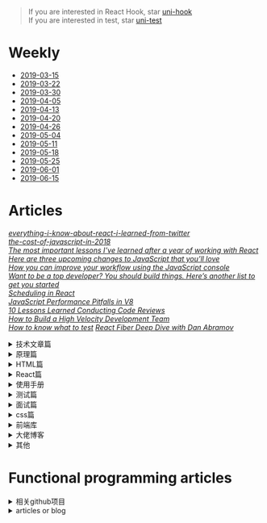 > If you are interested in React Hook, star [uni-hook](https://github.com/snakeUni/uni-hook)  
> If you are interested in test, star [uni-test](https://github.com/snakeUni/uni-test)

# Weekly

- [2019-03-15](./2019-03-15.md)
- [2019-03-22](./2019-03-22.md)
- [2019-03-30](./2019-03-30.md)
- [2019-04-05](./2019-04-05.md)
- [2019-04-13](./2019-04-13.md)
- [2019-04-20](./2019-04-20.md)
- [2019-04-26](./2019-04-26.md)
- [2019-05-04](./2019-05-04.md)
- [2019-05-11](./2019-05-11.md)
- [2019-05-18](./2019-05-18.md)
- [2019-05-25](./2019-05-25.md)
- [2019-06-01](./2019-06-01.md)
- [2019-06-15](./2019-06-15.md)

# Articles

_[everything-i-know-about-react-i-learned-from-twitter](https://speakerdeck.com/jenncreighton/everything-i-know-about-react-i-learned-from-twitter)_  
_[the-cost-of-javascript-in-2018](https://medium.com/@addyosmani/the-cost-of-javascript-in-2018-7d8950fbb5d4)_  
_[The most important lessons I’ve learned after a year of working with React](https://medium.freecodecamp.org/mindset-lessons-from-a-year-with-react-1de862421981)_  
_[Here are three upcoming changes to JavaScript that you’ll love](https://medium.freecodecamp.org/here-are-three-upcoming-changes-to-javascript-that-youll-love-387bce1bfb0b)_  
_[How you can improve your workflow using the JavaScript console](https://medium.freecodecamp.org/how-you-can-improve-your-workflow-using-the-javascript-console-bdd7823a9472)_  
_[Want to be a top developer? You should build things. Here’s another list to get you started](https://medium.freecodecamp.org/the-secret-to-being-a-top-developer-is-building-things-d3d058e4e472)_  
_[Scheduling in React](https://philippspiess.com/scheduling-in-react/)_  
_[JavaScript Performance Pitfalls in V8](https://ponyfoo.com/articles/javascript-performance-pitfalls-v8)_  
_[10 Lessons Learned Conducting Code Reviews](https://dev.to/jnschrag/10-lessons-learned-conducting-code-reviews-5di6)_  
_[How to Build a High Velocity Development Team](https://medium.com/javascript-scene/how-to-build-a-high-velocity-development-team-4b2360d34021)_  
_[How to know what to test](https://kentcdodds.com/blog/how-to-know-what-to-test)_
_[React Fiber Deep Dive with Dan Abramov](https://www.youtube.com/watch?v=aS41Y_eyNrU&app=desktop)_

<details>
  <summary>技术文章篇</summary>

- [Making the Switch Away from Icon Fonts to SVG: Converting Font Icons to SVG](https://www.sarasoueidan.com/blog/icon-fonts-to-svg/)
- [深拷贝的终极探索](https://juejin.im/post/5bc1ae9be51d450e8b140b0c)
- [如何编写 Typescript 声明文件](https://juejin.im/post/5bc406795188255c451ed3b3)
- [JavaScript 计时器之旅](https://juejin.im/post/5bc32e52f265da0ae3441cb8)
- [VSCode 插件开发全攻略](https://www.cnblogs.com/liuxianan/p/vscode-plugin-overview.html)
- [无尽滚动的复杂度 -- 来自 Google 大神的拆解](https://juejin.im/post/58a3c81e128fe10058c57a8b)
- [每个 JavaScript 工程师都应懂的 33 个概念](https://github.com/stephentian/33-js-concepts)
- [一次性搞懂 JavaScript 正则表达式之语法](https://juejin.im/post/5bda4e6fe51d45681f245274)
- [前端黑科技：美团网页首帧优化实践](https://juejin.im/post/5bee7dd4e51d451f5b54cbb4)
- [Controlled and uncontrolled form inputs in React don't have to be complicated](https://goshakkk.name/controlled-vs-uncontrolled-inputs-react/)
- [【译】JavaScript 完整手册](https://juejin.im/post/5bff57fee51d45021a167991)
- [方位彻底读懂<你不知道的 JavaScript(上)>](https://juejin.im/post/5bfaa2e26fb9a04a0440b0e4)
- [前端与编译原理——用 JS 写一个 JS 解释器](https://segmentfault.com/a/1190000017241258)
- [Functional programming in TypeScript](https://github.com/gcanti/fp-ts)
- [awesome-speakers](https://github.com/karlhorky/awesome-speakers)
- [移动端适配](https://juejin.im/post/5c0dd7ac6fb9a049c43d7edc)
- [Flutter 教程系列](https://juejin.im/post/5c0db59f6fb9a049bb7c2810)
- [前端模块化详解(完整版)](https://juejin.im/post/5c17ad756fb9a049ff4e0a62)
- [Node - 从 0 基础到实战企业官网](https://juejin.im/post/5c1f8e52f265da6170071e43)
- [《JavaScript 设计模式与开发实践》最全知识点汇总大全](https://juejin.im/post/5c2e10a76fb9a049c0432697)
- [让老板虎躯一震的前端技术，KPI 杀手](https://juejin.im/post/5c3ff18b6fb9a04a0a5f76aa)
- [Flutter 44 集免费基础视频教程](https://juejin.im/post/5c452bac6fb9a049af6d919a)
- [实践这一次,彻底搞懂浏览器缓存机制](https://juejin.im/post/5c4528a6f265da611a4822cc)
- [性能优化实践](https://github.com/xitu/gold-miner/blob/master/TODO1/front-end-performance-checklist-2019-pdf-pages-2.md)
- [近一万字的 ES6 语法知识点补充](https://juejin.im/post/5c6234f16fb9a049a81fcca5)
- [中高级前端大厂面试秘籍，为你保驾护航金三银四，直通大厂(上)](https://juejin.im/post/5c64d15d6fb9a049d37f9c20#heading-15)
- [Experimenting with Bluetooth in JavaScript apps on the web, in hybrid apps and React Native](https://www.voorhoede.nl/en/blog/bluetooth-anywhere/)
- [Will it finally: a try/catch quiz](https://frontarm.com/james-k-nelson/will-finally-run-quiz/)
- [Taro 多端开发的正确姿势：打造三端统一的网易严选（小程序、H5、React Native）](https://juejin.im/post/5c6a151f518825625e4ac830)
- [如何编写高质量的函数 -- 敲山震虎篇](https://juejin.im/post/5c6bbf0f6fb9a049ba4224fd)
- [H5 键盘兼容性小结](https://juejin.im/post/5c6d1c8b6fb9a049de6df441)
- [Webapck4+Babel7 优化 70%速度](https://juejin.im/post/5c763885e51d457380771ab0)
- [JS 性能优化 38 条"军规"，2019 年呕心力作](https://juejin.im/post/5c6e064c51882562eb50fc18)
- [JavaScript Closures: setTimeout Inside a For Loop](https://wsvincent.com/javascript-closure-settimeout-for-loop/)
- [【前端词典】进阶必备的网络基础（上）](https://juejin.im/post/5c591fda6fb9a049dc02b1cc)
- [【前端词典】进阶必备的网络基础（下）](https://juejin.im/post/5c7a9f8c518825640d1dd503)
- [前端开发者必备的 Nginx 知识](https://juejin.im/post/5c85a64d6fb9a04a0e2e038c)
- [让你的网页更丝滑（一](https://juejin.im/post/5c860282e51d45531330e10e)
- [如何使用 docker 部署前端应用](https://juejin.im/post/5c83cbaa6fb9a04a0f65fdaa)
- [vue-cli3 项目从搭建优化到 docker 部署](https://juejin.im/post/5c4a6fcd518825469414e062)
- [GraphQL in Depth: What, Why, and How](https://ponyfoo.com/articles/graphql-in-depth-what-why-and-how)
- [前端构建秘籍](https://juejin.im/post/5c9075305188252d5c743520#heading-31)
- [Books that Junior Developers should read in 2019](https://medium.freecodecamp.org/9-books-for-junior-developers-in-2019-e41fc7ecc586)
- [「从源码中学习」面试官都不知道的 Vue 题目答案](https://juejin.im/post/5c959f74f265da610c068fa8)
- [Responsible JavaScript: Part I](https://alistapart.com/article/responsible-javascript-part-1)
- [聊一聊前端换肤](https://juejin.im/post/5ca41617f265da3092006155)
- [The Most Important Non-Programming Skills for Programmers](https://dev.to/aspittel/the-most-important-non-programming-skills-for-programmers-iii)
- [滑动穿透(锁 body)终极探索](https://juejin.im/post/5ca4816e5188250b251e34e9)
- [关于 webpack4 的 14 个知识点,童叟无欺](https://juejin.im/post/5cea1e1ae51d4510664d1652)
- [webpack4 的 30 个步骤打造优化到极致的 react 开发环境，如约而至](https://juejin.im/post/5cfe4b13f265da1bb13f26a8)
- [前端工作学习相关网站收集整理](https://juejin.im/post/5d003f51e51d454fbe24a661)

</details>

<details>
  <summary>原理篇</summary>

- [JavaScript Loading Priorities in Chrome](https://addyosmani.com/blog/script-priorities/)
- [对 Parser 的误解](http://www.yinwang.org/blog-cn/2015/09/19/parser)
- [前端要以正确的姿势学习编译原理（上篇）](https://zhuanlan.zhihu.com/p/36301857)

</details>

<details>
  <summary>HTML篇</summary>

- [10 HTML Elements You Didn't Know You Needed](https://dev.to/emmawedekind/10-html-element-you-didnt-know-you-needed-3jo4)

</details>

<details>
  <summary>React篇</summary>

- [inside-fiber-in-depth](https://medium.com/react-in-depth/inside-fiber-in-depth-overview-of-the-new-reconciliation-algorithm-in-react-e1c04700ef6e)
- [In-depth explanation of state and props update in React](https://medium.com/react-in-depth/in-depth-explanation-of-state-and-props-update-in-react-51ab94563311)
- [React hooks: The Death of classes and lifecycles?](https://blog.usejournal.com/react-hooks-death-of-classes-and-lifecycles-c8db5956558c)
- [How to use React.lazy and Suspense for components lazy loading](https://medium.freecodecamp.org/how-to-use-react-lazy-and-suspense-for-components-lazy-loading-8d420ecac58)
- [Cache your React event listeners to improve performance.](https://hackernoon.com/cache-your-react-event-listeners-to-improve-performance-37bda57ac965)
- [React hooks: get the current state, back to the future](https://dev.to/scastiel/react-hooks-get-the-current-state-back-to-the-future-3op2)
- [Hooks, State, Closures, and useReducer](https://adamrackis.dev/state-and-use-reducer/)
- [Dilemmas With React Hooks - Part 1: States And Reducers](https://yearn2learn.netlify.com/dilemmas-with-react-hooks-1)
- [How to fetch data with React Hooks?](https://www.robinwieruch.de/react-hooks-fetch-data/)
- [Getting Started with React - An Overview and Walkthrough](https://www.taniarascia.com/getting-started-with-react/)
- [Dancing between state and effects - a real-world use case](https://github.com/facebook/react/issues/15240)
- [Using Firebase with React Hooks](https://benmcmahen.com/using-firebase-with-react-hooks/)

</details>

<details>
  <summary>使用手册</summary>

- [es6 使用手册](https://juejin.im/post/5bfe05505188252098022400)
- [2018(农历年)封山之作，和我一起嚼烂 Git(两万字长文)](https://juejin.im/post/5c33f49de51d45523070f7bb)
- [WebSocket 协议 RFC 文档（全中文翻译）](https://juejin.im/post/5c6b7366e51d45016527d648)

</details>

<details>
  <summary>测试篇</summary>

- [puppetter E2E 测试入门](https://juejin.im/post/5bffb344e51d45378d0d39f4)

</details>

<details>
  <summary>面试篇</summary>

- [React 面试集锦](https://github.com/sudheerj/reactjs-interview-questions)
- [26 个精选的 JavaScript 面试问题](https://juejin.im/post/5bd95d22e51d45685f442f73)
- [刷《一年半经验，百度、有赞、阿里面试总结》·手记](https://juejin.im/post/5bfff5086fb9a049c84f2d24)
- [一道面试题引起的思考](https://juejin.im/post/5bf769e0518825773a2ebfe5)
- [支付宝 6 轮面试经验](https://juejin.im/post/5c0a90b1518825666808d1c5)
- [面试很全的图片值得 star](https://yuchengkai.cn/docs/zh/frontend/)
- [行走的 Offer 收割机](https://juejin.im/post/5c16471f6fb9a049c43d91d4)
- [【半月刊】前端高频面试题及答案汇总](https://juejin.im/post/5c6977e46fb9a049fd1063dc)
- [2019 面试准备 - JS 原型与原型链](https://juejin.im/post/5c72a1766fb9a049ea3993e6)
- [如何轻松拿到淘宝前端 offer](https://juejin.im/post/5bbc54a2e51d450e5a7445b4)
- [那些你需要知道的 CSS-面试](https://juejin.im/post/5c7646e2f265da2d8e70f681)
- [【半月刊 2】前端高频面试题及答案汇总](https://juejin.im/post/5c7bd72ef265da2de80f7f17)
- [2019 面试实战 - 第一回合](https://juejin.im/post/5c7bc11d6fb9a04a0956c325)
- [中高级前端大厂面试秘籍，为你保驾护航金三银四，直通大厂(上)](https://juejin.im/post/5c64d15d6fb9a049d37f9c20)
- [(中篇)中高级前端大厂面试秘籍，寒冬中为您保驾护航，直通大厂](https://juejin.im/post/5c92f499f265da612647b754)
- [记录一次蚂蚁金服前端电话面试](https://juejin.im/post/5c83f7d15188257e566edcf1)
- [「中高级前端面试」JavaScript 手写代码无敌秘籍](https://juejin.im/post/5c9c3989e51d454e3a3902b6)
- [【半月刊 3】前端高频面试题及答案汇总](https://juejin.im/post/5c9ac3f66fb9a070e056718f)
- [2019 前端面试 | 知其然，并知其所以然](https://juejin.im/post/5ce4171ff265da1bd04eb4f3)
- [前端面经分享 | 腾讯](https://juejin.im/post/5ce9f666e51d45777621baf7)
- [分享阿里前端 p7 架构图谱](https://juejin.im/post/5cf5f358e51d45778f076ce5)

</details>

<details>
  <summary>css篇</summary>

- [Canvas API](https://www.canvasapi.cn)
- [前端项目中常见的 CSS 问题](https://juejin.im/post/5c2b5cb8e51d45673971d582)
- [马蹄疾 | 聊聊你可能并没有完全掌握的 Flex 布局：从概念入手，丝丝入扣](https://juejin.im/post/5c748debf265da2da408134e)
- [Inline SVG vs Icon Fonts [CAGEMATCH]](https://css-tricks.com/icon-fonts-vs-svg/)
- [不可思议的纯 CSS 实现鼠标跟随效果](https://juejin.im/post/5c7f333ce51d4541e510cd6f)

</details>

<details>
  <summary>前端库</summary>

- [大佬关注的前端库](https://github.com/sorrycc/awesome-f2e-libs)

</details>

<details>
  <summary>大佬博客</summary>

- [Dan 神的博客讲解 js 知识以及 React](https://overreacted.io/)
- [vue,React,Redux 等详细解析](https://github.com/MrErHu/blog)
- [冴羽写博客的地方](https://github.com/mqyqingfeng/Blog)

</details>

<details>
  <summary>其他</summary>

- [为前端工程之崛起而编程](https://juejin.im/post/5c77eecbf265da2d8532f345)

</details>

# Functional programming articles

<details>
  <summary>相关github项目</summary>

- [ramda](https://github.com/ramda/ramda)
- [awesome-fp-js](https://github.com/stoeffel/awesome-fp-js)
- [immutable-js](https://github.com/facebook/immutable-js)
- [lodash](https://github.com/lodash/lodash)

</details>

<details>
  <summary>articles or blog</summary>

- [functionaljs](http://functionaljs.com)
- [高阶函数](https://www.youtube.com/watch?v=BMUiFMZr7vk)
- [Functional JavaScript](http://shop.oreilly.com/product/0636920028857.do)
- [javascript-allonge](https://leanpub.com/javascript-allonge)
- [what-is-functional-programming](http://blog.jenkster.com/2015/12/what-is-functional-programming.html)
- [Make some magic. #JavaScript](https://medium.com/@_ericelliott)
- [James Forbes](https://james-forbes.com/#!/)
- [James Long](https://github.com/jlongster)
- [André Staltz](https://staltz.com)
- [functional-programming-jargon](https://github.com/hemanth/functional-programming-jargon#functional-programming-jargon)
- [Functional-Programming-Exercises](https://github.com/InceptionCode/Functional-Programming-Exercises)
- [How to think like a programmer — lessons in problem solving](https://medium.freecodecamp.org/how-to-think-like-a-programmer-lessons-in-problem-solving-d1d8bf1de7d2)

</details>
